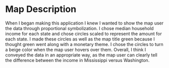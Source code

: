 # Map Description

When I began making this application I knew I wanted to show the map user the data through proportional symbolization. I chose median household income for each state and chose circles scaled to represent the amount for each state. I made these circles as well as the map title green because I thought green went along with a monetary theme. I chose the circles to turn a beige color when the map user hovers over them. Overall, I think I conveyed the data in an appropriate way, as the map user can clearly tell the difference between the income in Mississippi versus Washington. 

